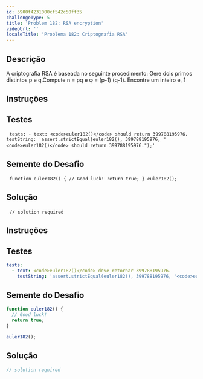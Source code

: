 ```yaml
---
id: 5900f4231000cf542c50ff35
challengeType: 5
title: 'Problem 182: RSA encryption'
videoUrl: ''
localeTitle: 'Problema 182: Criptografia RSA'
---
```


## Descrição
<section id="description"> A criptografia RSA é baseada no seguinte procedimento: Gere dois primos distintos p e q.Compute n = pq e φ = (p-1) (q-1). Encontre um inteiro e, 1 <e<φ, such="" that="" gcd(e,φ)="1." a="" message="" in="" this="" system="" is="" number="" the="" interval="" [0,n-1].="" text="" to="" be="" encrypted="" then="" somehow="" converted="" messages="" (numbers="" [0,n-1]).="" encrypt="" text,="" for="" each="" message,="" m,="" c="me" mod="" n="" calculated.="" decrypt="" following="" procedure="" needed:="" calculate="" d="" ed="1" φ,="" c,="" m="cd" n.="" there="" exist="" values="" of="" e="" and="" me="" call="" which="" unconcealed="" messages.="" an="" issue="" when="" choosing="" should="" not="" too="" many="" instance,="" let="" p="19" q="37." φ="18*36=648." if="" we="" choose="" then,="" although="" gcd(181,648)="1" it="" turns="" out="" all="" possible="" messagesm="" (0≤m≤n-1)="" are="" calculating="" any="" valid="" choice="" some="" it&#x27;s="" important="" at="" minimum.="" find="" sum="" e,="" 1&#x3C;e&#x3C;φ(1009,3643)="" so="" value="" &#x3C;="" section=""><h2> Instruções </h2><section id="instructions"></section><h2> Testes </h2><section id="tests"><pre> <code class="language-yml">tests: - text: &lt;code&gt;euler182()&lt;/code&gt; should return 399788195976. testString: &#39;assert.strictEqual(euler182(), 399788195976, &quot;&lt;code&gt;euler182()&lt;/code&gt; should return 399788195976.&quot;);&#39;</code> </pre></section><h2> Semente do Desafio </h2><section id="challengeSeed"><div id="js-seed"><pre> <code class="language-js">function euler182() { // Good luck! return true; } euler182();</code> </pre></div></section><h2> Solução </h2><section id="solution"><pre> <code class="language-js">// solution required</code> </pre></section></e<φ,></section>

## Instruções
<section id="instructions">
</section>

## Testes
<section id='tests'>

```yml
tests:
  - text: <code>euler182()</code> deve retornar 399788195976.
    testString: 'assert.strictEqual(euler182(), 399788195976, "<code>euler182()</code> should return 399788195976.");'

```

</section>

## Semente do Desafio
<section id='challengeSeed'>

<div id='js-seed'>

```js
function euler182() {
  // Good luck!
  return true;
}

euler182();

```

</div>



</section>

## Solução
<section id='solution'>

```js
// solution required
```
</section>
